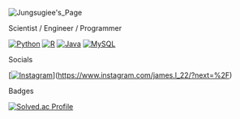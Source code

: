 ![Jungsugiee's_Page](https://github.com/user-attachments/assets/1ad3ba65-9ee5-42ad-9102-59db874acc97)

Scientist / Engineer / Programmer

[![Python](https://img.shields.io/badge/Python-3776AB?logo=python&logoColor=fff)](#) [![R](https://img.shields.io/badge/R-%23276DC3.svg?logo=r&logoColor=white)](#) [![Java](https://img.shields.io/badge/Java-%23ED8B00.svg?logo=openjdk&logoColor=white)](#) [![MySQL](https://img.shields.io/badge/MySQL-4479A1?logo=mysql&logoColor=fff)](#)

Socials

[[![Instagram](https://img.shields.io/badge/Instagram-%23E4405F.svg?logo=Instagram&logoColor=white)](#)](https://www.instagram.com/james.l_22/?next=%2F)

Badges

[![Solved.ac Profile](http://mazassumnida.wtf/api/v2/generate_badge?boj=jungsugiee)](https://solved.ac/jungsugiee/)
